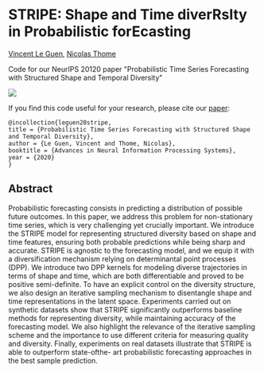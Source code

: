 # STRIPE: Shape and Time diverRsIty in Probabilistic forEcasting
[Vincent Le Guen](https://www.linkedin.com/in/vincentleguen/),  [Nicolas Thome](http://cedric.cnam.fr/~thomen/)

Code for our NeurIPS 20120 paper "Probabilistic Time Series Forecasting with Structured Shape and Temporal Diversity"

![](https://github.com/vincent-leguen/STRIPE/blob/main/fig_stripe.png)

If you find this code useful for your research, please cite our [paper](https://papers.nips.cc/paper/2020/file/2f2b265625d76a6704b08093c652fd79-Paper.pdf):

```
@incollection{leguen20stripe,
title = {Probabilistic Time Series Forecasting with Structured Shape and Temporal Diversity},
author = {Le Guen, Vincent and Thome, Nicolas},
booktitle = {Advances in Neural Information Processing Systems},
year = {2020}
}
```

## Abstract
Probabilistic forecasting consists in predicting a distribution of possible future
outcomes. In this paper, we address this problem for non-stationary time series,
which is very challenging yet crucially important. We introduce the STRIPE
model for representing structured diversity based on shape and time features,
ensuring both probable predictions while being sharp and accurate. STRIPE is
agnostic to the forecasting model, and we equip it with a diversification mechanism
relying on determinantal point processes (DPP). We introduce two DPP kernels
for modeling diverse trajectories in terms of shape and time, which are both
differentiable and proved to be positive semi-definite. To have an explicit control
on the diversity structure, we also design an iterative sampling mechanism to
disentangle shape and time representations in the latent space. Experiments carried
out on synthetic datasets show that STRIPE significantly outperforms baseline
methods for representing diversity, while maintaining accuracy of the forecasting
model. We also highlight the relevance of the iterative sampling scheme and the
importance to use different criteria for measuring quality and diversity. Finally,
experiments on real datasets illustrate that STRIPE is able to outperform state-ofthe-
art probabilistic forecasting approaches in the best sample prediction.

